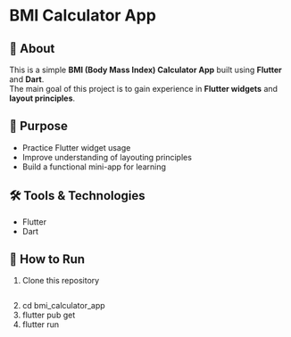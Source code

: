 # BMI Calculator App

## 📌 About
This is a simple **BMI (Body Mass Index) Calculator App** built using **Flutter** and **Dart**.  
The main goal of this project is to gain experience in **Flutter widgets** and **layout principles**.

## 🎯 Purpose
- Practice Flutter widget usage  
- Improve understanding of layouting principles  
- Build a functional mini-app for learning  

## 🛠 Tools & Technologies
- Flutter  
- Dart  

## 🚀 How to Run
1. Clone this repository  
   ```bash
2. cd bmi_calculator_app
3. flutter pub get
4. flutter run
